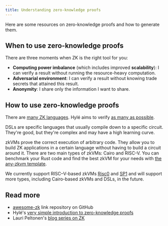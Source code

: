 ```yaml
---
title: Understanding zero-knowledge proofs
---
```


Here are some resources on zero-knowledge proofs and how to generate them.

## When to use zero-knowledge proofs

There are three moments when ZK is the right tool for you:

- **Computing power imbalance** (which includes improved **scalability**): I can verify a result without running the resource-heavy computation.
- **Adversarial environment**: I can verify a result without knowing trade secrets that attained this result.
- **Anonymity**: I share only the information I want to share.

## How to use zero-knowledge proofs

There are [many ZK languages](https://github.com/microbecode/zk-languages). Hylé aims to verify [as many as possible](../developers/general-doc/supported-proving-schemes.md).

DSLs are specific languages that usually compile down to a specific circuit. They're good, but they're complex and may have a high learning curve.

zkVMs prove the correct execution of arbitrary code. They allow you to build ZK applications in a certain language without having to build a circuit around it. There are two main types of zkVMs: Cairo and RISC-V. You can benchmark your Rust code and find the best zkVM for your needs with [the any-zkvm template](https://github.com/MatteoMer/any-zkvm).

We currently support RISC–V-based zkVMs [Risc0](https://risc0.com/docs/) and [SP1](https://docs.succinct.xyz/) and will support more types, including Cairo-based zkVMs and DSLs, in the future.

## Read more

- [awesome-zk](https://github.com/ventali/awesome-zk?tab=readme-ov-file) link repository on GitHub
- Hylé's [very simple introduction to zero-knowledge proofs](https://blog.hyle.eu/a-simple-introduction-to-zero-knowledge-proofs-zkp/)
- Lauri Peltonen's [blog series on ZK](https://medium.com/@laurippeltonen)
